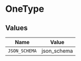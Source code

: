 # OneType


## Values

| Name          | Value         |
| ------------- | ------------- |
| `JSON_SCHEMA` | json_schema   |